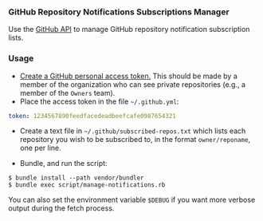 ### GitHub Repository Notifications Subscriptions Manager

Use the [GitHub API](https://developer.github.com/v3/) to manage GitHub
repository notification subscription lists.

### Usage

 - [Create a GitHub personal access token.](https://help.github.com/articles/creating-an-access-token-for-command-line-use/) This should be made by a member of the organization who can see private repositories (e.g., a member of the `Owners` team).
 - Place the access token in the file `~/.github.yml`:

``` yaml
token: 1234567890feedfacedeadbeefcafe0987654321
```

 - Create a text file in `~/.github/subscribed-repos.txt` which lists each repository you wish to be subscribed to, in the format `owner/reponame`, one per line.

 - Bundle, and run the script:

```
$ bundle install --path vendor/bundler
$ bundle exec script/manage-notifications.rb
```

You can also set the environment variable `$DEBUG` if you want more verbose output during the fetch process.
